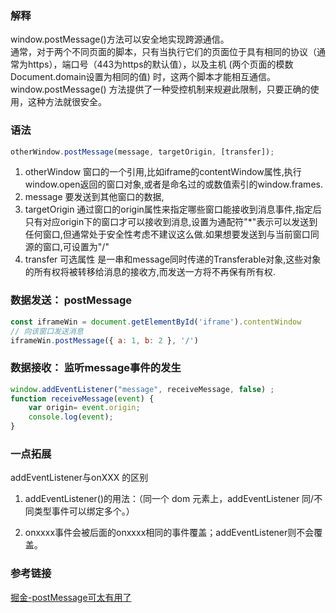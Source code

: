 ### 解释
window.postMessage()方法可以安全地实现跨源通信。    
通常，对于两个不同页面的脚本，只有当执行它们的页面位于具有相同的协议（通常为https），端口号（443为https的默认值），以及主机  (两个页面的模数 Document.domain设置为相同的值) 时，这两个脚本才能相互通信。window.postMessage() 方法提供了一种受控机制来规避此限制，只要正确的使用，这种方法就很安全。
### 语法
```js
otherWindow.postMessage(message, targetOrigin, [transfer]);
```
1. otherWindow
窗口的一个引用,比如iframe的contentWindow属性,执行window.open返回的窗口对象,或者是命名过的或数值索引的window.frames.
2. message
要发送到其他窗口的数据,
3. targetOrigin
通过窗口的origin属性来指定哪些窗口能接收到消息事件,指定后只有对应origin下的窗口才可以接收到消息,设置为通配符"*"表示可以发送到任何窗口,但通常处于安全性考虑不建议这么做.如果想要发送到与当前窗口同源的窗口,可设置为"/"
4. transfer  可选属性
是一串和message同时传递的Transferable对象,这些对象的所有权将被转移给消息的接收方,而发送一方将不再保有所有权.

### 数据发送： postMessage
```js
const iframeWin = document.getElementById('iframe').contentWindow
// 向该窗口发送消息
iframeWin.postMessage({ a: 1, b: 2 }, '/')
```
### 数据接收： 监听message事件的发生
```js
window.addEventListener("message", receiveMessage, false) ;
function receiveMessage(event) {
    var origin= event.origin;
    console.log(event);
}
```

### 一点拓展
addEventListener与onXXX 的区别
1. addEventListener()的用法：（同一个 dom 元素上，addEventListener 同/不同类型事件可以绑定多个。）

2. onxxxx事件会被后面的onxxxx相同的事件覆盖；addEventListener则不会覆盖。

### 参考链接
[掘金-postMessage可太有用了](https://juejin.im/post/5b8359f351882542ba1dcc31)